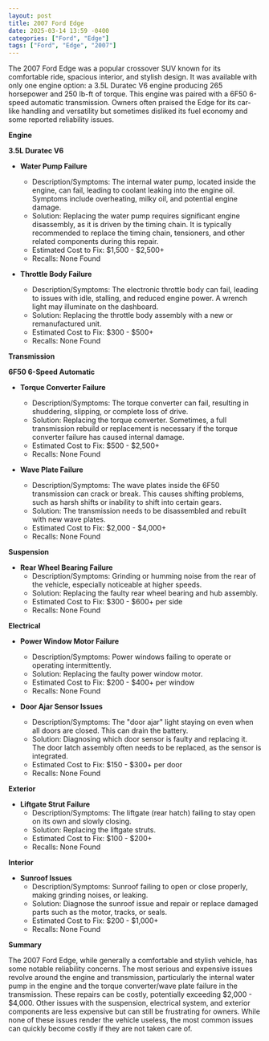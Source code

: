 ```yaml
---
layout: post
title: 2007 Ford Edge
date: 2025-03-14 13:59 -0400
categories: ["Ford", "Edge"]
tags: ["Ford", "Edge", "2007"]
---
```

The 2007 Ford Edge was a popular crossover SUV known for its comfortable ride, spacious interior, and stylish design. It was available with only one engine option: a 3.5L Duratec V6 engine producing 265 horsepower and 250 lb-ft of torque. This engine was paired with a 6F50 6-speed automatic transmission. Owners often praised the Edge for its car-like handling and versatility but sometimes disliked its fuel economy and some reported reliability issues.

**Engine**

**3.5L Duratec V6**

*   **Water Pump Failure**
    *   Description/Symptoms: The internal water pump, located inside the engine, can fail, leading to coolant leaking into the engine oil. Symptoms include overheating, milky oil, and potential engine damage.
    *   Solution: Replacing the water pump requires significant engine disassembly, as it is driven by the timing chain. It is typically recommended to replace the timing chain, tensioners, and other related components during this repair.
    *   Estimated Cost to Fix: $1,500 - $2,500+
    * Recalls: None Found

*   **Throttle Body Failure**
    *   Description/Symptoms: The electronic throttle body can fail, leading to issues with idle, stalling, and reduced engine power. A wrench light may illuminate on the dashboard.
    *   Solution: Replacing the throttle body assembly with a new or remanufactured unit.
    *   Estimated Cost to Fix: $300 - $500+
    * Recalls: None Found

**Transmission**

**6F50 6-Speed Automatic**

*   **Torque Converter Failure**
    *   Description/Symptoms: The torque converter can fail, resulting in shuddering, slipping, or complete loss of drive.
    *   Solution: Replacing the torque converter. Sometimes, a full transmission rebuild or replacement is necessary if the torque converter failure has caused internal damage.
    *   Estimated Cost to Fix: $500 - $2,500+
    * Recalls: None Found

*   **Wave Plate Failure**
    *   Description/Symptoms: The wave plates inside the 6F50 transmission can crack or break. This causes shifting problems, such as harsh shifts or inability to shift into certain gears.
    *   Solution: The transmission needs to be disassembled and rebuilt with new wave plates.
    *   Estimated Cost to Fix: $2,000 - $4,000+
    * Recalls: None Found

**Suspension**

*   **Rear Wheel Bearing Failure**
    *   Description/Symptoms: Grinding or humming noise from the rear of the vehicle, especially noticeable at higher speeds.
    *   Solution: Replacing the faulty rear wheel bearing and hub assembly.
    *   Estimated Cost to Fix: $300 - $600+ per side
    * Recalls: None Found

**Electrical**

*   **Power Window Motor Failure**
    *   Description/Symptoms: Power windows failing to operate or operating intermittently.
    *   Solution: Replacing the faulty power window motor.
    *   Estimated Cost to Fix: $200 - $400+ per window
    * Recalls: None Found

*   **Door Ajar Sensor Issues**
    *   Description/Symptoms: The "door ajar" light staying on even when all doors are closed. This can drain the battery.
    *   Solution: Diagnosing which door sensor is faulty and replacing it. The door latch assembly often needs to be replaced, as the sensor is integrated.
    *   Estimated Cost to Fix: $150 - $300+ per door
    * Recalls: None Found

**Exterior**

*   **Liftgate Strut Failure**
    *   Description/Symptoms: The liftgate (rear hatch) failing to stay open on its own and slowly closing.
    *   Solution: Replacing the liftgate struts.
    *   Estimated Cost to Fix: $100 - $200+
    * Recalls: None Found

**Interior**

*   **Sunroof Issues**
    *   Description/Symptoms: Sunroof failing to open or close properly, making grinding noises, or leaking.
    *   Solution: Diagnose the sunroof issue and repair or replace damaged parts such as the motor, tracks, or seals.
    *   Estimated Cost to Fix: $200 - $1,000+
    * Recalls: None Found

**Summary**

The 2007 Ford Edge, while generally a comfortable and stylish vehicle, has some notable reliability concerns. The most serious and expensive issues revolve around the engine and transmission, particularly the internal water pump in the engine and the torque converter/wave plate failure in the transmission. These repairs can be costly, potentially exceeding $2,000 - $4,000. Other issues with the suspension, electrical system, and exterior components are less expensive but can still be frustrating for owners. While none of these issues render the vehicle useless, the most common issues can quickly become costly if they are not taken care of.

